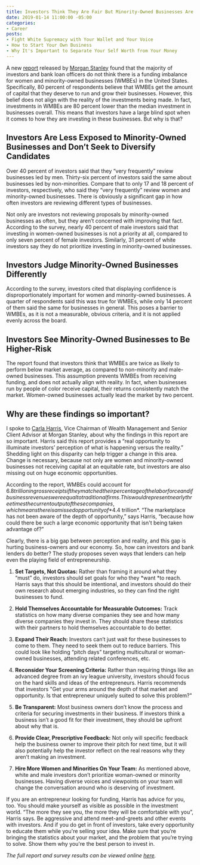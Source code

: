 ```yaml
---
title: Investors Think They Are Fair But Minority-Owned Businesses Are Left Out
date: 2019-01-14 11:00:00 -05:00
categories:
- Career
posts:
- Fight White Supremacy with Your Wallet and Your Voice
- How to Start Your Own Business
- Why It's Important to Separate Your Self Worth from Your Money
---
```


A new [report](https://www.morganstanley.com/ideas/trillion-dollar-blind-spot-infographic/) released by [Morgan Stanley](https://www.morganstanley.com/) found that the majority of investors and bank loan officers do not think there is a funding imbalance for women and minority-owned businesses (WMBEs) in the United States. Specifically, 80 percent of respondents believe that WMBEs get the amount of capital that they deserve to run and grow their businesses. However, this belief does not align with the reality of the investments being made. In fact, investments in WMBEs are 80 percent lower than the median investment in businesses overall. This means that investors have a large blind spot when it comes to how they are investing in these businesses. But why is that?

## Investors Are Less Exposed to Minority-Owned Businesses and Don’t Seek to Diversify Candidates

Over 40 percent of investors said that they “very frequently” review businesses led by men. Thirty-six percent of investors said the same about businesses led by non-minorities. Compare that to only 17 and 18 percent of investors, respectively, who said they “very frequently” review women and minority-owned businesses. There is obviously a significant gap in how often investors are reviewing different types of businesses.

Not only are investors not reviewing proposals by minority-owned businesses as often, but they aren’t concerned with improving that fact. According to the survey, nearly 40 percent of male investors said that investing in women-owned businesses is not a priority at all, compared to only seven percent of female investors. Similarly, 31 percent of white investors say they do not prioritize investing in minority-owned businesses.

## Investors Judge Minority-Owned Businesses Differently

According to the survey, investors cited that displaying confidence is disproportionately important for women and minority-owned businesses. A quarter of respondents said this was true for WMBEs, while only 14 percent of them said the same for businesses in general. This poses a barrier to WMBEs, as it is not a measurable, obvious criteria, and it is not applied evenly across the board.

## Investors See Minority-Owned Businesses to Be Higher-Risk

The report found that investors think that WMBEs are twice as likely to perform below market average, as compared to non-minority and male-owned businesses. This assumption prevents WMBEs from receiving funding, and does not actually align with reality. In fact, when businesses run by people of color receive capital, their returns consistently match the market. Women-owned businesses actually lead the market by two percent.

## Why are these findings so important?

I spoke to [Carla Harris](https://www.morganstanley.com/profiles/carla-harris-vice-chairman-of-wealth-management), Vice Chairman of Wealth Management and Senior Client Advisor at Morgan Stanley, about why the findings in this report are so important. Harris said this report provides a “real opportunity to illuminate investors’ perception of what is happening versus the reality.” Shedding light on this disparity can help trigger a change in this area. Change is necessary, because not only are women and minority-owned businesses not receiving capital at an equitable rate, but investors are also missing out on huge economic opportunities.

According to the report, WMBEs could account for $6.8 trillion in gross receipts if they matched their percentage of the labor force and if business revenues were equal to traditional firms. This would represent nearly three times the current output of these companies, which means there is a missed opportunity of *$4.4 trillion*. “The marketplace has not been aware of the depth of opportunity,” says Harris, “because how could there be such a large economic opportunity that isn't being taken advantage of?”

Clearly, there is a big gap between perception and reality, and this gap is hurting business-owners and our economy. So, how can investors and bank lenders do better? The study proposes seven ways that lenders can help even the playing field of entrepreneurship.

1. **Set Targets, Not Quotas:** Rather than framing it around what they “must” do, investors should set goals for who they \*want \*to reach. Harris says that this should be intentional, and investors should do their own research about emerging industries, so they can find the right businesses to fund.

2. **Hold Themselves Accountable for Measurable Outcomes:** Track statistics on how many diverse companies they see and how many diverse companies they invest in. They should share these statistics with their partners to hold themselves accountable to do better.

3. **Expand Their Reach:** Investors can’t just wait for these businesses to come to them. They need to seek them out to reduce barriers. This could look like holding “pitch days” targeting multicultural or woman-owned businesses, attending related conferences, etc.

4. **Reconsider Your Screening Criteria:** Rather than requiring things like an advanced degree from an ivy league university, investors should focus on the hard skills and ideas of the entrepreneurs. Harris recommends that investors "Get your arms around the depth of that market and opportunity. Is that entrepreneur uniquely suited to solve this problem?"

5. **Be Transparent:** Most business owners don’t know the process and criteria for securing investments in their business. If investors think a business isn’t a good fit for their investment, they should be upfront about why that is.

6. **Provide Clear, Prescriptive Feedback:** Not only will specific feedback help the business owner to improve their pitch for next time, but it will also potentially help the investor reflect on the real reasons why they aren’t making an investment.

7. **Hire More Women and Minorities On Your Team:** As mentioned above, white and male investors don’t prioritize woman-owned or minority businesses. Having diverse voices and viewpoints on your team will change the conversation around who is deserving of investment.

If you are an entrepreneur looking for funding, Harris has advice for you, too. You should make yourself as visible as possible in the investment world. “The more they see you, the more they will be comfortable with you”, Harris says. Be aggressive and attend meet-and-greets and other events with investors. And if you do get in front of investors, take every opportunity to educate them while you're selling your idea. Make sure that you’re bringing the statistics about your market, and the problem that you’re trying to solve. Show them why you're the best person to invest in.

*The full report and survey results can be viewed online [here](https://www.morganstanley.com/content/dam/msdotcom/mcil/growing-market-investors-are-missing.pdf).*